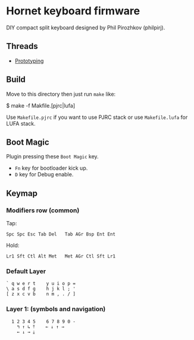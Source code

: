 Hornet keyboard firmware
========================
DIY compact split keyboard designed by Phil Pirozhkov (philpirj).

## Threads
- [Prototyping](http://deskthority.net/workshop-f7/codename-hornet-t4488.html)


## Build
Move to this directory then just run `make` like:

   $ make -f Makfile.[pjrc|lufa]

Use `Makefile.pjrc` if you want to use PJRC stack or use `Makefile.lufa` for LUFA stack.


## Boot Magic
Plugin pressing these `Boot Magic` key.

- `Fn` key for bootloader kick up.
- `D` key for Debug enable.


## Keymap

### Modifiers row (common)

Tap:    

    Spc Spc Esc Tab Del   Tab AGr Bsp Ent Ent

Hold:   

    Lr1 Sft Ctl Alt Met   Met AGr Ctl Sft Lr1

### Default Layer
    ` q w e r t    y u i o p =
    \ a s d f g    h j k l ; '
    [ z x c v b    n m , . / ]

### Layer 1: (symbols and navigation)
      1 2 3 4 5    6 7 8 9 0 -
        ↰ ↑ ↳ ⤒    ← ↓ ↑ →  
        ← ↓ → ⤓    
